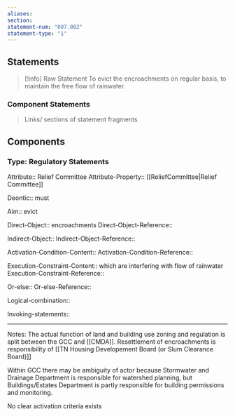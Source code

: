 ```yaml
---
aliases: 
section: 
statement-num: "007.002"
statement-type: "1"
---
```

## Statements 
> [!info] Raw Statement
> To evict the encroachments on regular basis, to maintain the free flow of rainwater. 

### Component Statements
> Links/ sections of statement fragments 
## Components

### Type: Regulatory Statements
Attribute:: Relief Committee
Attribute-Property:: [[ReliefCommittee|Relief Committee]]

Deontic:: must

Aim:: evict

Direct-Object:: encroachments
Direct-Object-Reference::


Indirect-Object::
Indirect-Object-Reference::

Activation-Condition-Content::
Activation-Condition-Reference::

Execution-Constraint-Content::  which are interfering with flow of rainwater 
Execution-Constraint-Reference::

Or-else::
Or-else-Reference::

Logical-combination::

Invoking-statements::

---
Notes: 
The actual function of land and building use zoning and regulation is split between the GCC and [[CMDA]]. Resettlement of encroachments is responsibility of [[TN Housing Developement Board (or Slum Clearance Board)]]

Within GCC there may be ambiguity of actor because Stormwater and Drainage Department is responsible for watershed planning, but Buildings/Estates Department is partly responsible for building permissions and monitoring. 

No clear activation criteria exists
